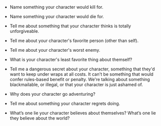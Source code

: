 
*  Name something your character would kill for.
    
- Name something your character would die for.
    
- Tell me about something that your character thinks is totally unforgiveable.
    
- Tell me about your character's favorite person (other than self).
    
- Tell me about your character's worst enemy.
    
- What is your character's least favorite thing about themself?
    
- Tell me a dangerous secret about your character, something that they'd want to keep under wraps at all costs. It can't be something that would confer rules-based benefit or penalty. We're talking about something blackmailable, or illegal, or that your character is just ashamed of.
    
- Why does your character go adventuring?
    
- Tell me about something your character regrets doing.

* What’s one lie your character believes about themselves? What’s one lie they believe about the world?

